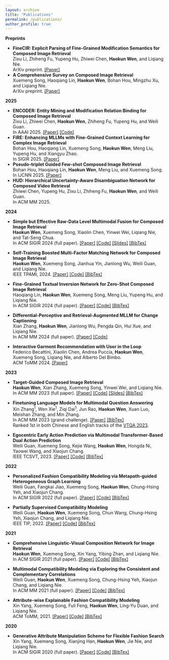 ```yaml
---
layout: archive
title: "Publications"
permalink: /publications/
author_profile: true
---
```


**Preprints**  
  - **FineCIR: Explicit Parsing of Fine-Grained Modification Semantics for Composed Image Retrieval**     
    Zixu Li, Zhiheng Fu, Yupeng Hu, Zhiwei Chen, **Haokun Wen**, and Liqiang Nie.    
    ArXiv preprint. [[Paper]](https://arxiv.org/pdf/2503.21309)    
  - **A Comprehensive Survey on Composed Image Retrieval**    
    Xuemeng Song, Haoqiang Lin, **Haokun Wen**, Bohan Hou, Mingzhu Xu, and Liqiang Nie.    
    ArXiv preprint. [[Paper]](https://arxiv.org/pdf/2502.18495)    

**2025**   
  - **ENCODER: Entity Mining and Modification Relation Binding for Composed Image Retrieval**     
    Zixu Li, Zhiwei Chen, **Haokun Wen**, Zhiheng Fu, Yupeng Hu, and Weili Guan.        
    In AAAI 2025. [[Paper]](https://ojs.aaai.org/index.php/AAAI/article/view/32541) [[Code]](https://sdu-l.github.io/ENCODER.github.io/)         
  - **FiRE: Enhancing MLLMs with Fine-Grained Context Learning for Complex Image Retrieval**    
    Bohan Hou, Haoqiang Lin, Xuemeng Song, **Haokun Wen**, Meng Liu, Yupeng Hu, and Xiangyu Zhao.    
    In SIGIR 2025. [[Paper]](https://dl.acm.org/doi/10.1145/3726302.3729979)       
  - **Pseudo-triplet Guided Few-shot Composed Image Retrieval**      
    Bohan Hou, Haoqiang Lin, **Haokun Wen**, Meng Liu, and Xuemeng Song.    
    In IJCNN 2025. [[Paper]](https://arxiv.org/abs/2407.06001)    
  - **HUD: Hierarchical Uncertainty-Aware Disambiguation Network for Composed Video Retrieval**    
    Zhiwei Chen, Yupeng Hu, Zixu Li, Zhiheng Fu, **Haokun Wen**, and Weili Guan.    
    In ACM MM 2025.    

**2024**  
  - **Simple but Effective Raw-Data Level Multimodal Fusion for Composed Image Retrieval**   
    **Haokun Wen**, Xuemeng Song, Xiaolin Chen, Yinwei Wei, Liqiang Nie, and Tat-Seng Chua.      
    In ACM SIGIR 2024 (full paper). [[Paper]](https://arxiv.org/abs/2404.15875) [[Code]](https://github.com/haokunwen/DQU-CIR) [[Slides]](http://haokunwen.github.io/files/SIGIR24_DQU-CIR.pdf) [[BibTex]](https://dblp.org/rec/conf/sigir/WenSCWNC24.html?view=bibtex)  

  - **Self-Training Boosted Multi-Factor Matching Network for Composed Image Retrieval**    
    **Haokun Wen**, Xuemeng Song, Jianhua Yin, Jianlong Wu, Weili Guan, and Liqiang Nie.   
    IEEE TPAMI, 2024. [[Paper]](https://ieeexplore.ieee.org/abstract/document/10373096) [[Code]](https://anosite.wixsite.com/limn) [[BibTex]](https://dblp.org/rec/journals/pami/WenSYWGN24.html?view=bibtex)     

  - **Fine-Grained Textual Inversion Network for Zero-Shot Composed Image Retrieval**   
    Haoqiang Lin, **Haokun Wen**, Xuemeng Song, Meng Liu, Yupeng Hu, and Liqiang Nie.      
    In ACM SIGIR 2024 (full paper).  [[Paper]](https://dl.acm.org/doi/10.1145/3626772.3657831) [[Code]](https://github.com/ZiChao111/FTI4CIR) [[BibTex]](https://dblp.org/rec/conf/sigir/LinWS0HN24.html?view=bibtex)  

  - **Differential-Perceptive and Retrieval-Augmented MLLM for Change Captioning**  
    Xian Zhang, **Haokun Wen**, Jianlong Wu, Pengda Qin, Hui Xue, and Liqiang Nie.  
    In ACM MM 2024 (full paper). [[Paper]](https://openreview.net/attachment?id=eiGs5VCsYM&name=pdf) [[Code]](https://github.com/xianzhangzx/FINER-MLLM)

  - **Interactive Garment Recommendation with User in the Loop**    
    Federico Becattini, Xiaolin Chen, Andrea Puccia, **Haokun Wen**, Xuemeng Song, Liqiang Nie, and Alberto Del Bimbo.  
    ACM ToMM 2024. [[Paper]](https://arxiv.org/abs/2402.11627)  

**2023**  
  - **Target-Guided Composed Image Retrieval**   
    **Haokun Wen**, Xian Zhang, Xuemeng Song, Yinwei Wei, and Liqiang Nie.    
    In ACM MM 2023 (full paper). [[Paper]](https://arxiv.org/pdf/2309.01366.pdf) [[Code]](https://anosite.wixsite.com/tg-cir) [[Slides]](http://haokunwen.github.io/files/mm23-TG-CIR.pdf) [[BibTex]](https://dblp.org/rec/conf/mm/WenZSWN23.html?view=bibtex)    

  - **Finetuning Language Models for Multimodal Question Answering**  
    Xin Zhang$^1$, Wen Xie$^1$, Ziqi Dai$^1$, Jun Rao, **Haokun Wen**, Xuan Luo, Meishan Zhang, and Min Zhang.  
    In ACM MM 2023 (grand challenge). [[Paper]](http://haokunwen.github.io/files/acmmm2023_grandchallenge.pdf) [[BibTex]](https://dblp.org/rec/conf/mm/ZhangXDRWLZZ23.html?view=bibtex)    
    Ranked 1st in both Chinese and English tracks of the [VTQA 2023](https://visual-text-QA.github.io/).  

  - **Egocentric Early Action Prediction via Multimodal Transformer-Based Dual Action Prediction**    
    Weili Guan, Xuemeng Song, Kejie Wang, **Haokun Wen**, Hongda Ni, Yaowei Wang, and Xiaojun Chang.   
    IEEE TCSVT, 2023. [[Paper]](http://haokunwen.github.io/files/tcsvt2023.pdf) [[Code]](https://trace729.wixsite.com/trace) [[BibTex]](https://dblp.org/rec/journals/tcsv/GuanSWWNWC23.html?view=bibtex)    

**2022**
  - **Personalized Fashion Compatibility Modeling via Metapath-guided Heterogeneous Graph Learning**  
    Weili Guan, Fangkai Jiao, Xuemeng Song, **Haokun Wen**, Chung-Hsing Yeh, and Xiaojun Chang.    
    In ACM SIGIR 2022 (full paper). [[Paper]](http://haokunwen.github.io/files/acmsigir2022.pdf) [[Code]](https://anosite.wixsite.com/pfcm) [[BibTex]](https://dblp.org/rec/conf/sigir/GuanJSWYC22.html?view=bibtex)     

  - **Partially Supervised Compatibility Modeling**  
    Weili Guan, **Haokun Wen**, Xuemeng Song, Chun Wang, Chung-Hsing Yeh, Xiaojun Chang, and Liqiang Nie.  
    IEEE TIP, 2022. [[Paper]](http://haokunwen.github.io/files/tip2022.pdf) [[Code]](https://site2750.wixsite.com/ps-ocm) [[BibTex]](https://dblp.org/rec/journals/tip/GuanWSWYCN22.html?view=bibtex)  

**2021**
  - **Comprehensive Linguistic-Visual Composition Network for Image Retrieval**  
    **Haokun Wen**, Xuemeng Song, Xin Yang, Yibing Zhan, and Liqiang Nie.  
    In ACM SIGIR 2021 (full paper). [[Paper]](http://haokunwen.github.io/files/acmsigir2021.pdf) [[Code]](https://site2750.wixsite.com/clvcnet) [[BibTex]](https://dblp.org/rec/conf/sigir/WenSYZN21.html?view=bibtex)  

  - **Multimodal Compatibility Modeling via Exploring the Consistent and Complementary Correlations**  
    Weili Guan, **Haokun Wen**, Xuemeng Song, Chung-Hsing Yeh, Xiaojun Chang, and Liqiang Nie.  
    In ACM MM 2021 (full paper). [[Paper]](http://haokunwen.github.io/files/acmmm2021.pdf) [[Code]](https://site2750.wixsite.com/mmocm) [[BibTex]](https://dblp.org/rec/conf/mm/GuanWSYCN21.html?view=bibtex)  

  - **Attribute-wise Explainable Fashion Compatibility Modeling**  
    Xin Yang, Xuemeng Song, Fuli Feng, **Haokun Wen**, Ling-Yu Duan, and Liqiang Nie.  
    ACM ToMM, 2021. [[Paper]](http://haokunwen.github.io/files/acmtomm2021.pdf) [[Code]](https://joeyangbuer.wixsite.com/exfcm) [[BibTex]](https://dblp.org/rec/journals/tomccap/YangSFWDN21.html?view=bibtex)    

**2020**
  - **Generative Attribute Manipulation Scheme for Flexible Fashion Search**  
    Xin Yang, Xuemeng Song, Xianjing Han, **Haokun Wen**, Jie Nie, and Liqiang Nie.  
    In ACM SIGIR 2020 (full paper). [[Paper]](http://haokunwen.github.io/files/acmsigir2020.pdf) [[Code]](https://joeyangbuer.wixsite.com/amgan) [[BibTex]](https://dblp.org/rec/conf/sigir/YangSHWNN20.html?view=bibtex)  
    




